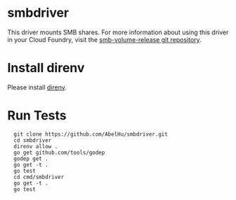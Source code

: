 # smbdriver
This driver mounts SMB shares. For more information about using this driver in your Cloud Foundry, visit the [smb-volume-release git repository](https://github.com/AbelHu/smb-volume-release).

# Install direnv
Please install [direnv](https://github.com/direnv/direnv).

# Run Tests

  ```
    git clone https://github.com/AbelHu/smbdriver.git
    cd smbdriver
    direnv allow .
    go get github.com/tools/godep
    godep get .
    go get -t .
    go test
    cd cmd/smbdriver
    go get -t .
    go test
  ```